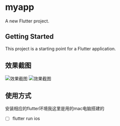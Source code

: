 # myapp

A new Flutter project.

## Getting Started

This project is a starting point for a Flutter application.

## 效果截图
![效果截图](http://m.qpic.cn/psb?/V13IJOOu3WKJbc/KXaKKLpkvJ0kSap.DTEP9ea0tujTGkjN9zDaTGH2acw!/b/dFMBAAAAAAAA&bo=OAQvBQAAAAADBzQ!&rf=viewer_4)
![效果截图](http://m.qpic.cn/psb?/V13IJOOu3WKJbc/UDrw3jgnvX4OjZoFgoZ.hhjWNMMuu3BQUiOw7q51*rQ!/b/dLwAAAAAAAAA&bo=OAS9BAAAAAADB6c!&rf=viewer_4)

## 使用方式

安装相应的flutter环境我这里是用的mac电脑搭建的

- [ ] flutter run ios
